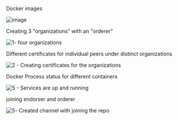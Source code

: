 Docker images

![image](https://user-images.githubusercontent.com/65031312/170870402-f07d2170-a2a4-409e-8cf4-bfd6bb262a88.png)



Creating 3 "organizations" with an "orderer"

![1- four organizations](https://user-images.githubusercontent.com/65031312/170870137-02c0277b-030e-4e54-ab55-e496e0358bb1.png)


Different certificates for individual peers under distinct organizations



![2 - Creating certificates for the organizations](https://user-images.githubusercontent.com/65031312/170870200-c240ad20-1409-4000-875b-9aba71bd379b.png)


Docker Process status for different containers

![5 - Services are up and running](https://user-images.githubusercontent.com/65031312/170870272-6f7d0add-5084-4968-8dc0-b3dc7636f98a.png)


joining endorser and orderer

![5- Created channel with joining the repo ](https://user-images.githubusercontent.com/65031312/170870337-89b70481-a27a-43f3-907f-0a366ed7aeed.png)
